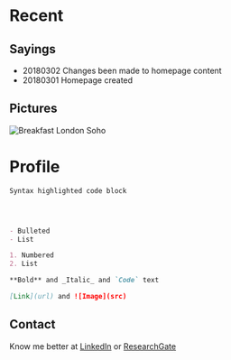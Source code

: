 
# Recent
## Sayings
- 20180302 Changes been made to homepage content
- 20180301 Homepage created
## Pictures
![Breakfast London Soho](https://github.com/Christie-xu/christie-xu.github.io/blob/master/images/IMG_4403-3.jpg)
# Profile

```markdown
Syntax highlighted code block




- Bulleted
- List

1. Numbered
2. List

**Bold** and _Italic_ and `Code` text

[Link](url) and ![Image](src)
```

## Contact

Know me better at [LinkedIn](http://www.linkedin.com/in/christie-yue-xu/) or [ResearchGate](https://www.researchgate.net/profile/Yue_Xu67)
